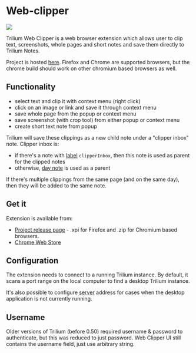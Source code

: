 # Web-clipper
![](images/Web-clipper%20chrome-trilium-web.png)

Trilium Web Clipper is a web browser extension which allows user to clip text, screenshots, whole pages and short notes and save them directly to Trilium Notes.

Project is hosted [here](https://github.com/zadam/trilium-web-clipper). Firefox and Chrome are supported browsers, but the chrome build should work on other chromium based browsers as well.

Functionality
-------------

*   select text and clip it with context menu (right click)
*   click on an image or link and save it through context menu
*   save whole page from the popup or context menu
*   save screenshot (with crop tool) from either popup or context menu
*   create short text note from popup

Trilium will save these clippings as a new child note under a "clipper inbox" note. Clipper inbox is:

*   if there's a note with [label](attributes.md) `clipperInbox`, then this note is used as parent for the clipped notes
*   otherwise, [day note](day-notes.md) is used as a parent

If there's multiple clippings from the same page (and on the same day), then they will be added to the same note.

Get it
------

Extension is available from:

*   [Project release page](https://github.com/zadam/trilium-web-clipper/releases) - .xpi for Firefox and .zip for Chromium based browsers.
*   [Chrome Web Store](https://chrome.google.com/webstore/detail/trilium-web-clipper/dfhgmnfclbebfobmblelddiejjcijbjm?hl=en&authuser=0)

Configuration
-------------

The extension needs to connect to a running Trilium instance. By default, it scans a port range on the local computer to find a desktop Trilium instance.

It's also possible to configure [server](server-installation.md) address for cases when the desktop application is not currently running.

Username
--------

Older versions of Trilium (before 0.50) required username & password to authenticate, but this was reduced to just password. Web Clipper UI still contains the username field, just use arbitrary string.
